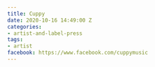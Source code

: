 ```yaml
---
title: Cuppy
date: 2020-10-16 14:49:00 Z
categories:
- artist-and-label-press
tags:
- artist
facebook: https://www.facebook.com/cuppymusic
---
```


